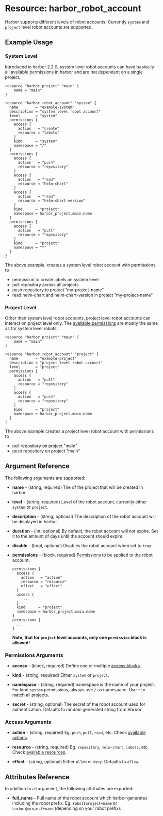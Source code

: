 # Resource: harbor_robot_account

Harbor supports different levels of robot accounts. Currently `system` and `project` level robot accounts are supported.

## Example Usage

### System Level
Introduced in harbor 2.2.0, system level robot accounts can have basically [all available permissions](https://github.com/goharbor/harbor/blob/master/src/common/rbac/const.go) in harbor and are not dependent on a single project.

```hcl
resource "harbor_project" "main" {
    name = "main"
}

resource "harbor_robot_account" "system" {
  name        = "example-system"
  description = "system level robot account"
  level       = "system"
  permissions {
    access {
      action   = "create"
      resource = "labels"
    }
    kind      = "system"
    namespace = "/"
  }
  permissions {
    access {
      action   = "push"
      resource = "repository"
    }
    access {
      action   = "read"
      resource = "helm-chart"
    }
    access {
      action   = "read"
      resource = "helm-chart-version"
    }
    kind      = "project"
    namespace = harbor_project.main.name
  }
  permissions {
    access {
      action   = "pull"
      resource = "repository"
    }
    kind      = "project"
    namespace = "*"
  }
}
```

The above example, creates a system level robot account with permissions to
- permission to create labels on system level
- pull repository across all projects
- push repository to project "my-project-name"
- read helm-chart and helm-chart-version in project "my-project-name"

### Project Level

Other than system level robot accounts, project level robot accounts can interact on project level only.
The [available permissions](https://github.com/goharbor/harbor/blob/master/src/common/rbac/const.go) are mostly the same as for system level robots.


```hcl
resource "harbor_project" "main" {
    name = "main"
}

resource "harbor_robot_account" "project" {
  name        = "example-project"
  description = "project level robot account"
  level       = "project"
  permissions {
    access {
      action   = "pull"
      resource = "repository"
    }
    access {
      action   = "push"
      resource = "repository"
    }
    kind      = "project"
    namespace = harbor_project.main.name
  }
}
```

The above example creates a project level robot account with permissions to
- pull repository on project "main"
- push repository on project "main"


## Argument Reference
The following arguments are supported:

* **name** - (string, required) The of the project that will be created in harbor.

* **level** - (string, required) Level of the robot account, currently either `system` or `project`.

* **description** - (string, optional) The description of the robot account will be displayed in harbor.

* **duration** - (int, optional) By default, the robot account will not expire. Set it to the amount of days until the account should expire.

* **disable** - (bool, optional) Disables the robot account when set to `true`.

* **permissions** - (block, required) [Permissions](#permissions-arguments) to be applied to the robot account. 
  ```
  permissions {
    access {
      action   = "action"
      resource = "resource"
      effect   = "effect"
    }
    access {
      ...
    }
    kind      = "project"
    namespace = harbor_project.main.name
  }
  permissions {
    ...
  }
  ```
  **Note, that for `project` level accounts, only one `permission` block is allowed!**

### Permissions Arguments
* **access** - (block, required) Define one or multiple [access blocks](#access-arguments).

* **kind** - (string, required) Either `system` or `project`.

* **namespace** - (string, required) namespace is the name of your project.
                  For kind `system` permissions, always use `/` as namespace.
                  Use `*` to match all projects.

* **secret** - (string, optional) The secret of the robot account used for authentication. Defaults to random generated string from Harbor 
  
### Access Arguments
* **action** - (string, required) Eg. `push`, `pull`, `read`, etc. Check [available actions](https://github.com/goharbor/harbor/blob/master/src/common/rbac/const.go).

* **resource** - (string, required) Eg. `repository`, `helm-chart`, `labels`, etc. Check [available resources](https://github.com/goharbor/harbor/blob/master/src/common/rbac/const.go).

* **effect** - (string, optional) Either `allow` or `deny`. Defaults to `allow`.


## Attributes Reference
In addition to all argument, the following attributes are exported:


* **full_name** - Full name of the robot account which harbor generates including the robot prefix. Eg. `robot$project+name` or `harbor@project+name` (depending on your robot prefix).
